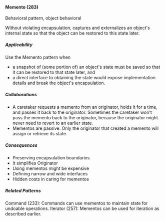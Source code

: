 #### Memento (283)

Behavioral pattern, object behavioral

Without violating encapsulation, captures and externalizes an object's internal state so that the object can be restored to this state later.

##### Applicability

Use the Memento pattern when

 * a snapshot of (some portion of) an object's state must be saved so that it can be restored to that state later, and
 * a direct interface to obtaining the state would expose implementation details and break the object's encapsulation.

##### Collaborations

 * A caretaker requests a memento from an originator, holds it for a time, and  passes it back to the originator. Sometimes the caretaker won't pass the memento back to the originator, because the originator might never need to revert to an earlier state.
 * Mementos are passive. Only the originator that created a memento will assign or retrieve its state.

##### Consequences

 * Preserving encapsulation boundaries
 * It simplifies Originator
 * Using mementos might be expensive
 * Defining narrow and wide interfaces
 * Hidden costs in caring for mementos

##### Related Patterns

Command (233): Commands can use mementos to maintain state for undoable operations. Iterator (257): Mementos can be used for iteration as described earlier.
